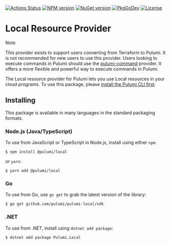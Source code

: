 [![Actions Status](https://github.com/pulumi/pulumi-local/workflows/master/badge.svg)](https://github.com/pulumi/pulumi-local/actions)
[![NPM version](https://img.shields.io/npm/v/@pulumi/local)](https://www.npmjs.com/package/@pulumi/local)
[![NuGet version](https://img.shields.io/nuget/v/Pulumi.Local)](https://www.nuget.org/packages/Pulumi.Local)
[![PkgGoDev](https://pkg.go.dev/badge/github.com/pulumi/pulumi-local/sdk/go)](https://pkg.go.dev/github.com/pulumi/pulumi-local/sdk/go)
[![License](https://img.shields.io/github/license/pulumi/pulumi-local)](https://github.com/pulumi/pulumi-local/blob/master/LICENSE)

# Local Resource Provider

> [!NOTE]  
> This provider exists to support users converting from Terraform to Pulumi.
> It is not recommended for new users to use this provider.
> Users looking to execute commands in Pulumi should use the [pulumi-command](https://www.pulumi.com/registry/packages/command/) provider.
> It offers a more flexible and powerful way to execute commands in Pulumi.

The Local resource provider for Pulumi lets you use Local resources in your cloud programs.
To use this package, please [install the Pulumi CLI first](https://www.pulumi.com/docs/install/).

## Installing

This package is available in many languages in the standard packaging formats.

### Node.js (Java/TypeScript)

To use from JavaScript or TypeScript in Node.js, install using either `npm`:

    $ npm install @pulumi/local

or `yarn`:

    $ yarn add @pulumi/local

### Go

To use from Go, use `go get` to grab the latest version of the library:

    $ go get github.com/pulumi/pulumi-local/sdk

### .NET

To use from .NET, install using `dotnet add package`:

    $ dotnet add package Pulumi.Local

<!-- If your provider has configuration, remove this comment and the comment tags below, updating the documentation. -->
<!--

## Configuration

The following Pulumi configuration can be used:

- `local:token` - (Required) The API token to use with Local. When not set, the provider will use the `LOCAL_TOKEN` environment variable.

-->

<!-- If your provider has reference material available elsewhere, remove this comment and the comment tags below, updating the documentation. -->
<!--

## Reference

For further information, please visit [Local reference documentation](https://example.com/local).

-->
